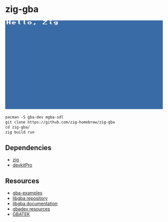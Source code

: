 # zig-gba

![](screenshot.webp)

```
pacman -S gba-dev mgba-sdl
git clone https://github.com/zig-homebrew/zig-gba
cd zig-gba/
zig build run
```

## Dependencies

- [zig](https://ziglang.org/download/)
- [devkitPro](https://devkitpro.org/wiki/Getting_Started)

## Resources

- [gba-examples](https://github.com/devkitPro/gba-examples)
- [libgba repository](https://github.com/devkitPro/libgba)
- [libgba documentation](http://starflakenights.net/libraries/devkitpro-libgba/docs/html/files.html)
- [gbadev resources](https://gbadev.net/)
- [GBATEK](https://www.problemkaputt.de/gbatek.htm)

